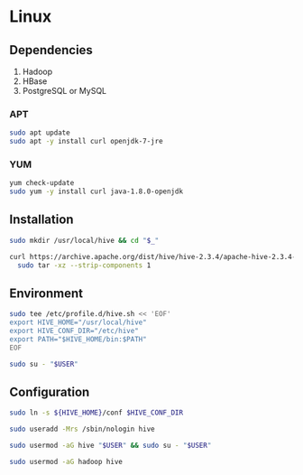 # Linux

## Dependencies

1. Hadoop
2. HBase
3. PostgreSQL or MySQL

### APT

```sh
sudo apt update
sudo apt -y install curl openjdk-7-jre
```

### YUM

```sh
yum check-update
sudo yum -y install curl java-1.8.0-openjdk
```

## Installation

```sh
sudo mkdir /usr/local/hive && cd "$_"
```

```sh
curl https://archive.apache.org/dist/hive/hive-2.3.4/apache-hive-2.3.4-bin.tar.gz | \
  sudo tar -xz --strip-components 1
```

## Environment

```sh
sudo tee /etc/profile.d/hive.sh << 'EOF'
export HIVE_HOME="/usr/local/hive"
export HIVE_CONF_DIR="/etc/hive"
export PATH="$HIVE_HOME/bin:$PATH"
EOF
```

```sh
sudo su - "$USER"
```

## Configuration

```sh
sudo ln -s ${HIVE_HOME}/conf $HIVE_CONF_DIR
```

```sh
sudo useradd -Mrs /sbin/nologin hive
```

```sh
sudo usermod -aG hive "$USER" && sudo su - "$USER"
```

```sh
sudo usermod -aG hadoop hive
```
